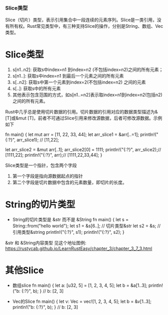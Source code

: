### Slice类型
Slice（切片）类型，表示引用集合中一段连续的元素序列。Slice是一类引用，没有所有权。Rust常见类型中，有三种支持Slice的操作，分别是String、数组、Vec类型。

# Slice类型
1. s[n1..n2]: 获取s中index=n1 到index=n2 (不包括index=n2)之间的所有元素；
2. s[n1..]: 获取s中index=n1 到最后一个元素之间的所有元素
3. s[..n2]: 获取s中第一个元素到index=2(不包括index=n2) 之间的元素
4. s[..]: 获取s中的所有元素
5. 其他表示包含范围的方式，如s[n1..=n2]表示取index=n1到index=n2(包括n2)之间的所有元素。

Rust中几乎总是使用切片数据的引用。切片数据的引用对应的数据类型描述为&[T]或&mut [T]，前者不可通过Slice引用来修改源数据，后者可修改源数据。示例如下

fn main() {
  let mut arr = [11, 22, 33, 44];
  let arr_slice1 = &arr[..=1];
  println!("{:?}", arr_slice1); // [11,22];

  let arr_slice2 = &mut arr[..1];
  arr_slice2[0] = 1111;
  println!("{:?}", arr_slice2);// [1111,22];
  println!("{:?}", arr);// [1111,22,33,44];
}

Slice类型是一个指针，包含两个字段
1. 第一个字段是指向源数据起点的指针
2. 第二个字段是切片数据中包含的元素数量，即切片的长度。


# String的切片类型
- String的切片类型是 &str 而不是 &String
fn main() {
  let s = String::from("hello world");
  let s1 = &s[6..];    // 切片类型&str
  let s2 = &s;         // 引用类型&string
  println!("{:?}", s1);
  println!("{:?}", s2);
}

&str 和 &String内容类型 见这个地址图例: https://rustycab.github.io/LearnRustEasy/chapter_3/chapter_3_7_3.html


# 其他Slice
- 数组slice
fn main() {
  let a: [u32, 5] = [1, 2, 3, 4, 5];
  let b = &a[1..3];
  println!("b: {:?}", b);
}  // b: [2, 3]

- Vec的Slice
fn main() {
  let v: Vec<u32> = vec![1, 2, 3, 4, 5];
  let b = &v[1..3];
  println!("b: {:?}", b);
} // b: [2, 3]

